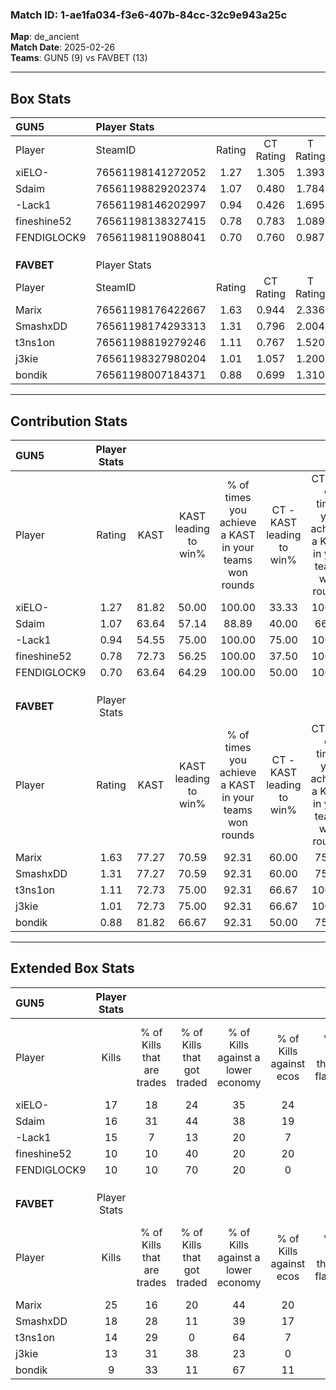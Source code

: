 ### Match ID: 1-ae1fa034-f3e6-407b-84cc-32c9e943a25c  
**Map**: de_ancient  
**Match Date**: 2025-02-26  
**Teams**: GUN5 (9) vs FAVBET (13)  

---  

## Box Stats  

| **GUN5**    | Player Stats      |        |           |          |       |       |       |         |        |      |     |
| :- | :- | :-: | :-: | :-: | :-: | :-: | :-: | :-: | :-: | :-: | :-: |
| Player      | SteamID           | Rating | CT Rating | T Rating | KAST  |  ADR  | Kills | Assists | Deaths | K/D  | HS% |
| xiELO-      | 76561198141272052 |  1.27  |   1.305   |  1.393   | 81.82 | 96.4  |  17   |    5    |   16   | 1.06 | 82  |
| Sdaim       | 76561198829202374 |  1.07  |   0.480   |  1.784   | 63.64 | 82.4  |  16   |    4    |   15   | 1.07 | 43  |
| -Lack1      | 76561198146202997 |  0.94  |   0.426   |  1.695   | 54.55 | 80.4  |  15   |    5    |   16   | 0.94 | 80  |
| fineshine52 | 76561198138327415 |  0.78  |   0.783   |  1.089   | 72.73 | 47.1  |  10   |    6    |   16   | 0.63 | 50  |
| FENDIGLOCK9 | 76561198119088041 |  0.70  |   0.760   |  0.987   | 63.64 | 56.1  |  10   |    4    |   17   | 0.59 | 60  |
|             |                   |        |           |          |       |       |       |         |        |      |     |
|             |                   |        |           |          |       |       |       |         |        |      |     |
|             |                   |        |           |          |       |       |       |         |        |      |     |
| **FAVBET**  | Player Stats      |        |           |          |       |       |       |         |        |      |     |
| Player      | SteamID           | Rating | CT Rating | T Rating | KAST  |  ADR  | Kills | Assists | Deaths | K/D  | HS% |
| Marix       | 76561198176422667 |  1.63  |   0.944   |  2.336   | 77.27 | 115.8 |  25   |    3    |   15   | 1.67 | 28  |
| SmashxDD    | 76561198174293313 |  1.31  |   0.796   |  2.004   | 77.27 | 93.2  |  18   |    9    |   15   | 1.20 | 44  |
| t3ns1on     | 76561198819279246 |  1.11  |   0.767   |  1.520   | 72.73 | 69.4  |  14   |    7    |   12   | 1.17 | 78  |
| j3kie       | 76561198327980204 |  1.01  |   1.057   |  1.200   | 72.73 | 77.2  |  13   |    6    |   15   | 0.87 | 53  |
| bondik      | 76561198007184371 |  0.88  |   0.699   |  1.310   | 81.82 | 43.8  |   9   |    5    |   12   | 0.75 | 22  |
---  

## Contribution Stats  

| **GUN5**    | Player Stats |       |                      |                                                        |                           |                                                             |                          |                                                            |
| :- | :-: | :-: | :-: | :-: | :-: | :-: | :-: | :-: |
| Player      |    Rating    | KAST  | KAST leading to win% | % of times you achieve a KAST in your teams won rounds | CT - KAST leading to win% | CT - % of times you achieve a KAST in your teams won rounds | T - KAST leading to win% | T - % of times you achieve a KAST in your teams won rounds |
| xiELO-      |     1.27     | 81.82 |        50.00         |                         100.00                         |           33.33           |                           100.00                            |          66.67           |                           100.00                           |
| Sdaim       |     1.07     | 63.64 |        57.14         |                         88.89                          |           40.00           |                            66.67                            |          66.67           |                           100.00                           |
| -Lack1      |     0.94     | 54.55 |        75.00         |                         100.00                         |           75.00           |                           100.00                            |          75.00           |                           100.00                           |
| fineshine52 |     0.78     | 72.73 |        56.25         |                         100.00                         |           37.50           |                           100.00                            |          75.00           |                           100.00                           |
| FENDIGLOCK9 |     0.70     | 63.64 |        64.29         |                         100.00                         |           50.00           |                           100.00                            |          75.00           |                           100.00                           |
|             |              |       |                      |                                                        |                           |                                                             |                          |                                                            |
|             |              |       |                      |                                                        |                           |                                                             |                          |                                                            |
|             |              |       |                      |                                                        |                           |                                                             |                          |                                                            |
| **FAVBET**  | Player Stats |       |                      |                                                        |                           |                                                             |                          |                                                            |
| Player      |    Rating    | KAST  | KAST leading to win% | % of times you achieve a KAST in your teams won rounds | CT - KAST leading to win% | CT - % of times you achieve a KAST in your teams won rounds | T - KAST leading to win% | T - % of times you achieve a KAST in your teams won rounds |
| Marix       |     1.63     | 77.27 |        70.59         |                         92.31                          |           60.00           |                            75.00                            |          75.00           |                           100.00                           |
| SmashxDD    |     1.31     | 77.27 |        70.59         |                         92.31                          |           60.00           |                            75.00                            |          75.00           |                           100.00                           |
| t3ns1on     |     1.11     | 72.73 |        75.00         |                         92.31                          |           66.67           |                           100.00                            |          80.00           |                           88.89                            |
| j3kie       |     1.01     | 72.73 |        75.00         |                         92.31                          |           66.67           |                           100.00                            |          80.00           |                           88.89                            |
| bondik      |     0.88     | 81.82 |        66.67         |                         92.31                          |           50.00           |                            75.00                            |          75.00           |                           100.00                           |
---  

## Extended Box Stats  

| **GUN5**    | Player Stats |                            |                            |                                    |                         |                              |                                 |        |                             |                                     |                          |                               |                            |
| :- | :-: | :-: | :-: | :-: | :-: | :-: | :-: | :-: | :-: | :-: | :-: | :-: | :-: |
| Player      |    Kills     | % of Kills that are trades | % of Kills that got traded | % of Kills against a lower economy | % of Kills against ecos | % of Kills that are flawless | % of Kills that are close duels | Deaths | % of Deaths that get traded | % of Deaths against a lower economy | % of Deaths against ecos | % of Deaths that are flawless | % of Deaths that are close |
| xiELO-      |      17      |             18             |             24             |                 35                 |           24            |              47              |                0                |   16   |             19              |                 13                  |            0             |              50               |             6              |
| Sdaim       |      16      |             31             |             44             |                 38                 |           19            |              31              |               13                |   15   |              0              |                 20                  |            7             |              67               |             0              |
| -Lack1      |      15      |             7              |             13             |                 20                 |            7            |              53              |               13                |   16   |             13              |                 13                  |            0             |              38               |             6              |
| fineshine52 |      10      |             10             |             40             |                 20                 |           20            |              60              |                0                |   16   |             38              |                 19                  |            0             |              75               |             0              |
| FENDIGLOCK9 |      10      |             10             |             70             |                 20                 |            0            |              70              |               10                |   17   |             18              |                 12                  |            0             |              71               |             0              |
|             |              |                            |                            |                                    |                         |                              |                                 |        |                             |                                     |                          |                               |                            |
|             |              |                            |                            |                                    |                         |                              |                                 |        |                             |                                     |                          |                               |                            |
|             |              |                            |                            |                                    |                         |                              |                                 |        |                             |                                     |                          |                               |                            |
| **FAVBET**  | Player Stats |                            |                            |                                    |                         |                              |                                 |        |                             |                                     |                          |                               |                            |
| Player      |    Kills     | % of Kills that are trades | % of Kills that got traded | % of Kills against a lower economy | % of Kills against ecos | % of Kills that are flawless | % of Kills that are close duels | Deaths | % of Deaths that get traded | % of Deaths against a lower economy | % of Deaths against ecos | % of Deaths that are flawless | % of Deaths that are close |
| Marix       |      25      |             16             |             20             |                 44                 |           20            |              60              |                0                |   15   |             20              |                 33                  |            7             |              53               |             0              |
| SmashxDD    |      18      |             28             |             11             |                 39                 |           17            |              50              |                6                |   15   |             40              |                 27                  |            7             |              40               |             0              |
| t3ns1on     |      14      |             29             |             0              |                 64                 |            7            |              64              |                0                |   12   |             25              |                 17                  |            0             |              58               |             8              |
| j3kie       |      13      |             31             |             38             |                 23                 |            0            |              62              |                8                |   15   |             33              |                 27                  |            0             |              33               |             20             |
| bondik      |      9       |             33             |             11             |                 67                 |           11            |              67              |                0                |   12   |             50              |                 25                  |            0             |              58               |             8              |
